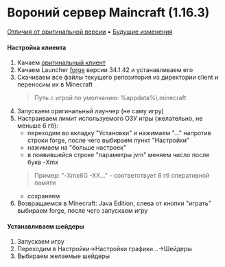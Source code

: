 # Вороний сервер Maincraft (1.16.3)

[Отличия от оригинальной версии](https://github.com/Intaria/minecraft/blob/main/docs/changes.md) • [Будущие изменения](https://github.com/Intaria/minecraft/blob/main/docs/plans.md)

#### Настройка клиента
1. Качаем [оригинальный клиент](https://www.minecraft.net/ru-ru/download)
2. Качаем Launcher [forge](http://files.minecraftforge.net/) версии 34.1.42  и устанавливаем его
3. Скачиваем все файлы текущего репозитория из директории client и переносим их в Minecraft 
   >Путь с игрой по умолчанию: %appdata%\\.minecraft
4. Запускаем оригинальный лаунчер (не саму игру)
5. Настраиваем лимит используемого ОЗУ игры (желательно, не меньше 6 гб):
   - переходим во вкладку "Установки" и нажимаем "..." напротив строки forge, после чего выбираем пункт "Настройки"
   - нажимаем на "больше настроек"
   - в появившейся строке "параметры jvm" меняем число после букв -Xmx
   >Пример: "-Xmx6G -XX..." - соответствует 6 гб оперативной памяти
   - сохраняем
6. Возвращаемся в Minecraft: Java Edition, слева от кнопки "играть" выбираем forge, после чего запускаем игру

#### Устанавливаем шейдеры
1. Запускаем игру
2. Переходим в Настройки->Настройки графики...->Шейдеры
3. Выбираем желаемые шейдеры
